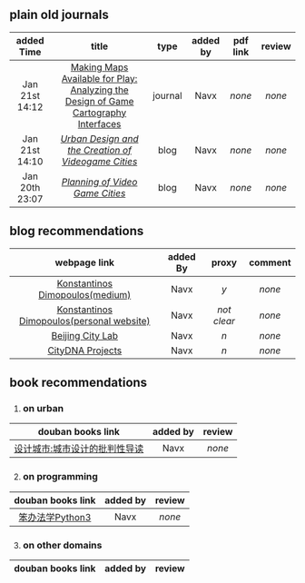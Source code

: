 ## plain old journals
|added Time|title|type|added by|pdf link|review|
|:--------:|:---:|:--:|:------:|:------:|:----:|
|Jan 21st 14:12|[Making Maps Available for Play: Analyzing the Design of Game Cartography Interfaces](https://dl.acm.org/doi/fullHtml/10.1145/3336144)|journal|Navx|*none*|*none*|
|Jan 21st 14:10|[*Urban Design and the Creation of Videogame Cities*](https://medium.com/@KonstantinosD/urban-design-and-the-creation-of-videogame-cities-f56449f74d7f)|blog|Navx|*none*|*none*|
|Jan 20th 23:07|[*Planning of Video Game Cities*](https://80.lv/articles/planning-of-video-game-cities/)|blog|Navx|*none*|*none*|

## blog recommendations
|webpage link|added By|proxy|comment|
|:----------:|:------:|:---:|:-----:|
|[Konstantinos Dimopoulos(medium)](https://medium.com/@KonstantinosD)|Navx|*y*|*none*|
|[Konstantinos Dimopoulos(personal website)](https://www.game-cities.com/)|Navx|*not clear*|*none*|
|[Beijing City Lab](https://www.beijingcitylab.com/)|Navx|*n*|*none*|
|[CityDNA Projects](https://www.citydnatech.com/work.html?language=cn)|Navx|*n*|*none*|

## book recommendations
1. ### on urban
|douban books link|added by|review|
|:---------------:|:------:|:----:|
|[设计城市:城市设计的批判性导读](https://book.douban.com/subject/6000358/)|Navx|*none*|

2. ### on programming
|douban books link|added by|review|
|:---------------:|:------:|:----:|
|[笨办法学Python3](https://book.douban.com/subject/30237842/)|Navx|*none*|

3. ### on other domains
|douban books link|added by|review|
|:---------------:|:------:|:----:|
